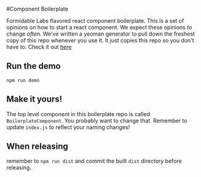 #Component Boilerplate

Formidable Labs flavored react component boilerplate.  This is a set of opinions on how to start a react component.  We expect these opinions to change *often*.  We've written a yeoman generator to pull down the freshest copy of this repo whenever you use it.  It just copies this repo so you don't have to. Check it out [here](https://github.com/FormidableLabs/generator-formidable-react-component)

## Run the demo
```
npm run demo 
```

## Make it yours!
The top level component in this boilerplate repo is called `BoilerplateComponent`. You probably want to change that. Remember to update `index.js` to reflect your naming changes!  

## When releasing 
remember to `npm run dist` and commit the built `dist` directory before releasing. 

